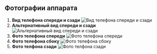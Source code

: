 ## Фотографии аппарата
1. **Вид телефона спереди и сзади**
![Вид телефона спереди и сзади](https://content2.onliner.by/catalog/device/main/dde52de4d8b4495ece960d5090774c2e.jpeg)
2. **Альтернативный вид спереди и сзади**
![Альтернативный вид спереди и сзади](https://content2.onliner.by/catalog/device/main/3ee8c3c5bf507cd249d78da3bbacfbc3.jpeg)
3. **Фото телефона спереди**
![Фото телефона спереди](https://content2.onliner.by/catalog/device/main/0f40f7d55b36299b15325068d4a0fc8a.jpeg)
4. **Фото телефона сбоку**
![Фото телефона сбоку](https://content2.onliner.by/catalog/device/main/9e798da95113ba8d3764c1bc1efc48a2.jpeg)
5. **Фото телфона сзади**
![Фото телфона сзади](https://content2.onliner.by/catalog/device/main/5b51b95956cbbe5cd7f2bf6eb975df18.jpeg)